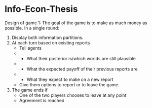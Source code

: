 # Info-Econ-Thesis
Design of game 1: 
The goal of the game is to make as much money as possible.
In a single round:
1. Display both information partitions.
2. At each turn based on existing reports 
    * Tell agents 
    * * What their posterior is/which worlds are still plausible
    * * What the expected payoff of their previous reports are
    * * What they expect to make on a new report
    * Give them options to report or to leave the game.
3. The game ends if
    * One of the two players chooses to leave at any point
    * Agreement is reached
